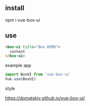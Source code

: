 ## install

npm i vue-box-ui

## use

```html
<box-ui title="Box DEMO">
  content
</box-ui>
```

example app

```js
import BoxUI from 'vue-box-ui'
Vue.use(BoxUI)
```

style

https://domatskiy.github.io/vue-box-ui/